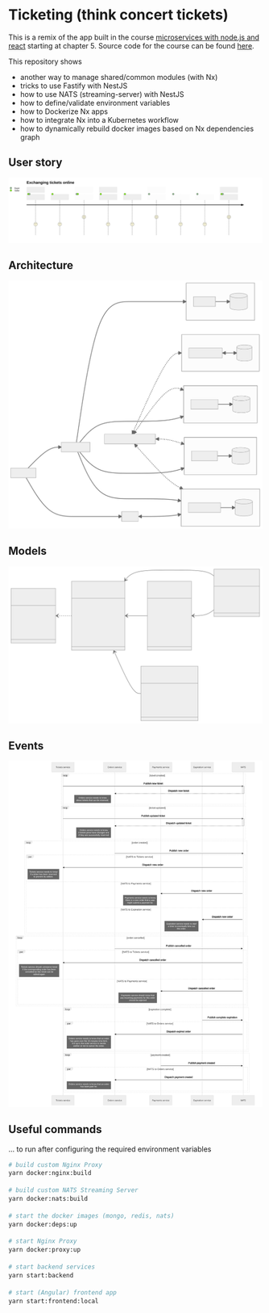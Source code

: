 # Ticketing (think concert tickets)

This is a remix of the app built in the course [microservices with node.js and react](https://www.udemy.com/course/microservices-with-node-js-and-react/) starting at chapter 5.
Source code for the course can be found [here](https://github.com/StephenGrider/ticketing).

This repository shows

- another way to manage shared/common modules (with Nx)
- tricks to use Fastify with NestJS
- how to use NATS (streaming-server) with NestJS
- how to define/validate environment variables
- how to Dockerize Nx apps
- how to integrate Nx into a Kubernetes workflow
- how to dynamically rebuild docker images based on Nx dependencies graph

## User story

![user journey](./docs/journey.svg)

## Architecture

![architecture](./docs/architecture.svg)

## Models

![models definitions](./docs/models.svg)

## Events

![events](./docs/events.svg)

## Useful commands

... to run after configuring the required environment variables

```bash
# build custom Nginx Proxy
yarn docker:nginx:build

# build custom NATS Streaming Server
yarn docker:nats:build

# start the docker images (mongo, redis, nats)
yarn docker:deps:up

# start Nginx Proxy
yarn docker:proxy:up

# start backend services
yarn start:backend

# start (Angular) frontend app
yarn start:frontend:local

```
